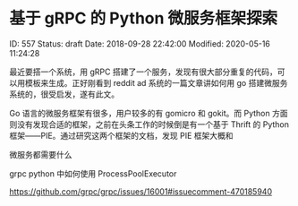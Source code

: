 # 基于 gRPC 的 Python 微服务框架探索


ID: 557
Status: draft
Date: 2018-09-28 22:42:00
Modified: 2020-05-16 11:24:28


最近要搭一个系统，用 gRPC 搭建了一个服务，发现有很大部分重复的代码，可以用模板来生成。正好刚看到 reddit ad 系统的一篇文章讲如何用 go 搭建微服务系统的，很受启发，遂有此文。

Go 语言的微服务框架有很多，用户较多的有 gomicro 和 gokit。而 Python 方面则没有发现合适的框架，之前在头条工作的时候倒是有一个基于 Thrift 的 Python 框架——PIE。通过研究这两个框架的文档，发现 PIE 框架大概和

微服务都需要什么

grpc python 中如何使用 ProcessPoolExecutor

https://github.com/grpc/grpc/issues/16001#issuecomment-470185940